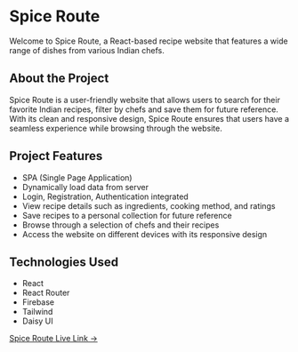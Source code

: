 # Spice Route
Welcome to Spice Route, a React-based recipe website that features a wide range of dishes from various Indian chefs.

## About the Project
Spice Route is a user-friendly website that allows users to search for their favorite Indian recipes, filter by chefs and save them for future reference. With its clean and responsive design, Spice Route ensures that users have a seamless experience while browsing through the website.

## Project Features
- SPA (Single Page Application)
- Dynamically load data from server
- Login, Registration, Authentication integrated
- View recipe details such as ingredients, cooking method, and ratings
- Save recipes to a personal collection for future reference
- Browse through a selection of chefs and their recipes
- Access the website on different devices with its responsive design

## Technologies Used
- React
- React Router
- Firebase
- Tailwind 
- Daisy UI

[Spice Route Live Link ->](https://chef-recipe-hunter-fd2f4.web.app/)